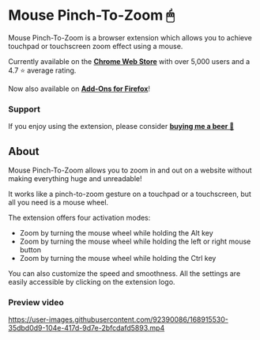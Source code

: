 # Mouse Pinch-To-Zoom 🖱

Mouse Pinch-To-Zoom is a browser extension which allows you to achieve touchpad or touchscreen zoom effect using a mouse.

Currently available on the [**Chrome Web Store**](https://chrome.google.com/webstore/detail/pffiadlahfhoniddbipeiiohjnlongfi) with over 5,000 users and a 4.7 ⭐ average rating.

Now also available on [**Add-Ons for Firefox**](https://addons.mozilla.org/en-US/firefox/addon/mouse-pinch-to-zoom/)!

### Support

If you enjoy using the extension, please consider [**buying me a beer 🍺**](https://www.buymeacoffee.com/nizioleque)

## About

Mouse Pinch-To-Zoom allows you to zoom in and out on a website without making everything huge and unreadable!

It works like a pinch-to-zoom gesture on a touchpad or a touchscreen, but all you need is a mouse wheel.

The extension offers four activation modes:
* Zoom by turning the mouse wheel while holding the Alt key
* Zoom by turning the mouse wheel while holding the left or right mouse button
* Zoom by turning the mouse wheel while holding the Ctrl key

You can also customize the speed and smoothness. All the settings are easily accessible by clicking on the extension logo.

### Preview video

https://user-images.githubusercontent.com/92390086/168915530-35dbd0d9-104e-417d-9d7e-2bfcdafd5893.mp4




